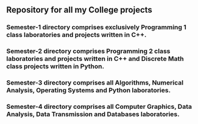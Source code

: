 ## Repository for all my College projects 
### Semester-1 directory comprises exclusively Programming 1 class laboratories and projects written in C++.
### Semester-2 directory comprises Programming 2 class laboratories and projects written in C++ and Discrete Math class projects written in Python.

### Semester-3 directory comprises all Algorithms, Numerical Analysis, Operating Systems and Python laboratories. 

### Semester-4 directory comprises all Computer Graphics, Data Analysis, Data Transmission and Databases laboratories.

